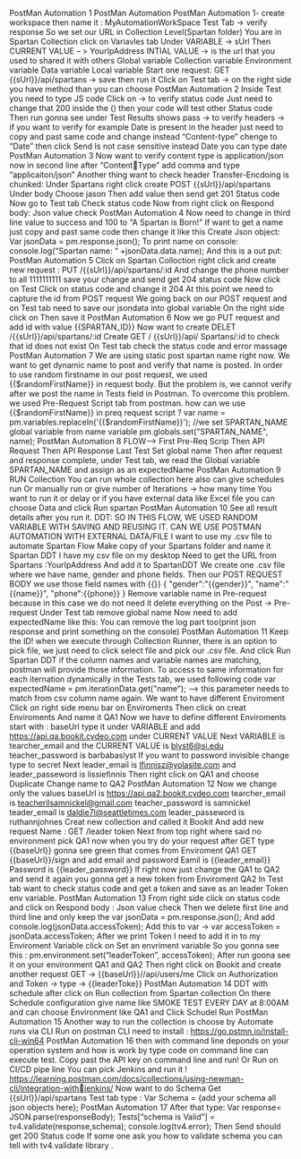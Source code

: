 PostMan Automation 1
PostMan Automation
PostMan Automation
1- create workspace
then name it : MyAutomationWorkSpace
Test Tab → verify response
So we set our URL in Collection Level(Spartan folder)
You are in Spartan Collection click on Variavles tab
Under VARIABLE → sUrl
Then CURRENT VALUE – > YourIpAddress
INTIAL VALUE → is the url that you used to shared it with others
Global variable
Collection variable
Environment variable
Data variable
Local variable
Start one request: GET {{sUrl}}/api/spartans → save then run it
Click on Test tab → on the right side you have method than you can choose
PostMan Automation 2
Inside Test you need to type JS code
Click on
→ to verify status code
Just need to change that 200 inside the () then your code will test other Status code
Then run gonna see under Test Results shows pass
→ to verify headers
→ if you want to verify for example Date is present in the header just need to copy and
past same code and change instead “Content-type” chenge to “Date” then click Send
Is not case sensitive instead Date you can type date
PostMan Automation 3
Now want to verify content type is application/json now in second line after “ContentType” add comma and type “applicaiton/json”
Another thing want to check header Transfer-Encdoing is chunked:
Under Spartans right click create POST {{sUrl}}/api/spartans
Under body Choose jason Then add value then send get 201 Status code
Now go to Test tab
Check status code
Now from right click on Respond body: Json value check
PostMan Automation 4
Now need to change in third line value to success and 100 to “A Spartan is Born!”
If want to get a name just copy and past same code then change it like this
Create Json object:
Var jsonData = pm.response.json();
To print name on console:
console.log(“Spartan name: “ +jsonData.data.name);
And this is a out put:
PostMan Automation 5
Click on Spartan Colloction right click and create new request : PUT
/{{sUrl}}/api/spartans/:id
And change the phone number to all 1111111111 save your change and send get 204
status code
Now click on Test
Click on status code and change it 204
At this point we need to capture the id from POST request
We going back on our POST request and on Test tab need to save our jsondata into
global variable
On the right side click on
Then save it
PostMan Automation 6
Now we go PUT request and add id with value {{SPARTAN_ID}}
Now want to create DELET /{{sUrl}}/api/spartans/:id
Create GET / {{sUrl}}/api/ Spartans/:id to check that id does not exist
On Test tab check the status code and error massage
PostMan Automation 7
We are using static post spartan name right now. We want to get dynamic name to
post and verify that name is posted.
In order to use random firstname in our post request, we used
{{$randomFirstName}} in request body.
But the problem is, we cannot verify after we post the name in Tests field in
Postman.
To overcome this problem.
we used Pre-Request Script tab from postman.
how can we use {{$randomFirstName}} in preq request script ?
var name = pm.variables.replaceIn('{{$randomFirstName}}');
//we set SPARTAN_NAME global variable from name variable
pm.globals.set("SPARTAN_NAME", name);
PostMan Automation 8
FLOW—>
First Pre-Req Scrip
Then API Request
Then API Response
Last Test
Set global name
Then after request and response complete, under Test tab, we read the Global variable
SPARTAN_NAME and assign as an expectedName
PostMan Automation 9
RUN Collection
You can run whole collection here also can give schedules run
Or manually run or give number of Iterations → how many time
You want to run it or delay or if you have external data like
Excel file you can choose Data and click Run spartan
PostMan Automation 10
See all result details after you run it.
DDT:
SO IN THIS FLOW, WE USED RANDOM VARIABLE WITH SAVING AND REUSING IT.
CAN WE USE POSTMAN AUTOMATION WITH EXTERNAL DATA/FILE
I want to use my .csv file to automate Spartan Flow
Make copy of your Spartans folder and name it Spartan DDT
I have my csv file on my desktop
Need to get the URL from Spartans :YourIpAddress
And add it to SpartanDDT
We create one .csv file where we have name, gender and phone fields.
Then our POST REQUEST BODY we use those field names with {{}}
{
"gender":"{{gender}}",
"name":"{{name}}",
"phone":{{phone}}
}
Remove variable name in Pre-request because in this case we do not need it delete
everything on the Post → Pre-request
Under Test tab remove global name
Now need to add expectedName like this:
You can remove the log part too(print json response and print something on the
console)
PostMan Automation 11
Keep the ID!
when we execute through Collection Runner, there is an option to pick file, we just need
to click select file and pick our .csv file.
And click Run Spartan DDT
if the column names and variable names are matching, postman will provide those
information.
To access to same information for each iternation dynamically in the Tests tab, we used
following code
var expectedName = pm.iterationData.get("name"); --> this parameter needs to match
from csv column name again.
We want to have different Enviroment
Click on right side menu bar on Enviroments
Then click on creat Enviroments
And name it QA1
Now we have to define different Enviroments start with :
baseUrl type it under VARIABLE and add https://api.qa.bookit.cydeo.com under
CURRENT VALUE
Next VARIABLE is tearcher_email and the CURRENT VALUE is blyst6@si.edu
teacher_password is barbabaslyst
If you want to password invisible change type to secret
Next
leader_email is lfinnisz@yolasite.com and leader_passeword is lissiefinnis
Then right click on QA1 and choose Duplicate
Change name to QA2
PostMan Automation 12
Now we change only the values
baseUrl is https://api.qa2.bookit.cydeo.com
tearcher_email is teacherilsamnickel@gmail.com
teacher_password is samnickel
teader_email is daldie7l@seattletimes.com
leader_passeword is ruthannjohnes
Creat new collection and called it Bookit And add new request
Name : GET /leader token
Next from top right where said no environment pick QA1 now when you try do your
request after GET type {{baseUrl}} gonna see green that comes from Enviroment QA1
GET {{baseUrl}}/sign and add email and password
Eamil is {{leader_email}}
Password is {{leader_password}}
If right now just change the QA1 to QA2 and send it again you gonna get a new token
from Enviroment QA2
In Test tab want to check status code and get a token and save as an leader Token
env variable.
PostMan Automation 13
From right side click on status code and click on Respond body : Json value check
Then we delete first line and third line and only keep the
var jsonData = pm.response.json();
And add
console.log(jsonData.accessToken);
Add this to var → var accessToken = jsonData.accessToken;
After we print Token I need to add it in to my Enviroment Variable
click on Set an envriment variable
So you gonna see this :
pm.environment.set(“leaderToken”, accessToken);
After run goona see it on your environment QA1 and QA2
Then right click on Bookit and create another request
GET → {{baseUrl}}//api/users/me
Click on Authorization and Token → type → {{leaderToke}}
PostMan Automation 14
DDT with schedule after click on Run collection from
Spartan collection
On there
Schedule configuration
give name like SMOKE TEST EVERY DAY at 8:00AM and can choose Environment
like QA1 and Click Schudel Run
PostMan Automation 15
Another way to run the collection is choose by Automate runs via CLI
Run on postman CLI need to install :
https://go.pstmn.io/install-cli-win64
PostMan Automation 16
then with command line deponds on your operation system and how is work by type
code on command line can execute test. Copy past the API key on command line and
run!
Or
Run on CI/CD pipe line
You can pick Jenkins and run it !
https://learning.postman.com/docs/collections/using-newman-cli/integration-withjenkins/
Now want to do Schema
Get {{sUrl}}/api/spartans
Test tab type :
Var Schema = {add your schema all json objects here};
PostMan Automation 17
After that type:
Var response= JSON.parse(responseBody);
Tests[“schema is Valid”] = tv4.validate(response,schema);
console.log(tv4.error);
Then Send should get 200 Status code
If some one ask you how to validate schema you can tell with tv4.validate library .
